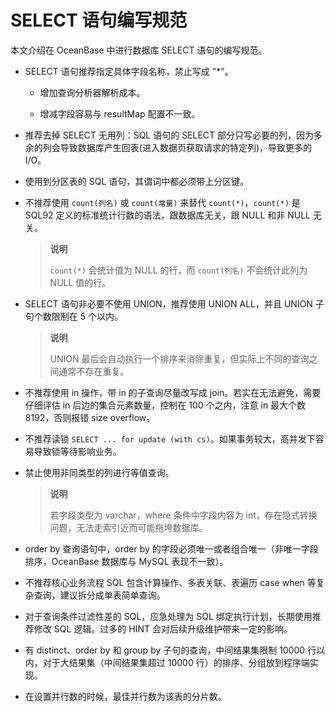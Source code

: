 # SELECT 语句编写规范

本文介绍在 OceanBase 中进行数据库 SELECT 语句的编写规范。

* SELECT 语句推荐指定具体字段名称，禁止写成 "\*"。

  * 增加查询分析器解析成本。

  * 增减字段容易与 resultMap 配置不一致。

* 推荐去掉 SELECT 无用列：SQL 语句的 SELECT 部分只写必要的列，因为多余的列会导致数据库产生回表(进入数据页获取请求的特定列)，导致更多的 I/O。

* 使用到分区表的 SQL 语句，其谓词中都必须带上分区键。

* 不推荐使用 `count(列名)` 或 `count(常量)` 来替代 `count(*)`，`count(*)` 是 SQL92 定义的标准统计行数的语法，跟数据库无关，跟 NULL 和非 NULL 无关。

  >**说明**
  >
  >`count(*)` 会统计值为 NULL 的行，而 `count(列名)` 不会统计此列为 NULL 值的行。
  
* SELECT 语句非必要不使用 UNION，推荐使用 UNION ALL，并且 UNION 子句个数限制在 5 个以内。

  >**说明**
  >
  >UNION 最后会自动执行一个排序来消除重复，但实际上不同的查询之间通常不存在重复。
  
* 不推荐使用 in 操作，带 in 的子查询尽量改写成 join。若实在无法避免，需要仔细评估 in 后边的集合元素数量，控制在 100 个之内，注意 in 最大个数 8192，否则报错 size overflow。

* 不推荐读锁 `SELECT ... for update (with cs)`。如果事务较大，高并发下容易导致锁等待影响业务。

* 禁止使用非同类型的列进行等值查询。

  >**说明**
  >
  >若字段类型为 varchar，where 条件中字段内容为 int，存在隐式转换问题，无法走索引近而可能拖垮数据库。
  
* order by 查询语句中，order by 的字段必须唯一或者组合唯一（非唯一字段排序，OceanBase 数据库与 MySQL 表现不一致）。

* 不推荐核心业务流程 SQL 包含计算操作、多表关联、表遍历 case when 等复杂查询，建议拆分成单表简单查询。

* 对于查询条件过滤性差的 SQL，应急处理为 SQL 绑定执行计划，长期使用推荐修改 SQL 逻辑。过多的 HINT 会对后续升级维护带来一定的影响。

* 有 distinct、order by 和 group by 子句的查询，中间结果集限制 10000 行以内，对于大结果集（中间结果集超过 10000 行）的排序、分组放到程序端实现。

* 在设置并行数的时候，最佳并行数为该表的分片数。
